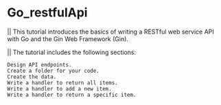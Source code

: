 # Go_restfulApi
|| This tutorial introduces the basics of writing a RESTful web service API with Go and the Gin Web Framework (Gin).

|| The tutorial includes the following sections:

    Design API endpoints.
    Create a folder for your code.
    Create the data.
    Write a handler to return all items.
    Write a handler to add a new item.
    Write a handler to return a specific item.
